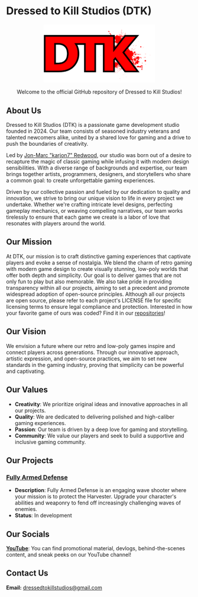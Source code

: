 # Dressed to Kill Studios (DTK)

<p align="center">
    <img src="profile/DTKLogoNoBG.svg" alt="DTK Logo" width="300">
</p>

<p align="center">
Welcome to the official GitHub repository of Dressed to Kill Studios!
</p>

## About Us

Dressed to Kill Studios (DTK) is a passionate game development studio founded in 2024. Our team consists of seasoned industry veterans and talented newcomers alike, united by a shared love for gaming and a drive to push the boundaries of creativity.

Led by [Jon-Marc "karjon7" Redwood](https://github.com/karjon7), our studio was born out of a desire to recapture the magic of classic gaming while infusing it with modern design sensibilities. With a diverse range of backgrounds and expertise, our team brings together artists, programmers, designers, and storytellers who share a common goal: to create unforgettable gaming experiences.

Driven by our collective passion and fueled by our dedication to quality and innovation, we strive to bring our unique vision to life in every project we undertake. Whether we're crafting intricate level designs, perfecting gameplay mechanics, or weaving compelling narratives, our team works tirelessly to ensure that each game we create is a labor of love that resonates with players around the world.

## Our Mission

At DTK, our mission is to craft distinctive gaming experiences that captivate players and evoke a sense of nostalgia. We blend the charm of retro gaming with modern game design to create visually stunning, low-poly worlds that offer both depth and simplicity. Our goal is to deliver games that are not only fun to play but also memorable. We also take pride in providing transparency within all our projects, aiming to set a precedent and promote widespread adoption of open-source principles. Although all our projects are open source, please refer to each project's LICENSE file for specific licensing terms to ensure legal compliance and protection. Interested in how your favorite game of ours was coded? Find it in our [repositories](https://github.com/orgs/Dressed-to-Kill-Studios/repositories)!

## Our Vision

We envision a future where our retro and low-poly games inspire and connect players across generations. Through our innovative approach, artistic expression, and open-source practices, we aim to set new standards in the gaming industry, proving that simplicity can be powerful and captivating.

## Our Values

- **Creativity**: We prioritize original ideas and innovative approaches in all our projects.
- **Quality**: We are dedicated to delivering polished and high-caliber gaming experiences.
- **Passion**: Our team is driven by a deep love for gaming and storytelling.
- **Community**: We value our players and seek to build a supportive and inclusive gaming community.

## Our Projects

### [Fully Armed Defense](https://github.com/Dressed-to-Kill-Studios/Fully-Armed-Defense)

- **Description**: Fully Armed Defense is an engaging wave shooter where your mission is to protect the Harvester. Upgrade your character's abilities and weaponry to fend off increasingly challenging waves of enemies.
- **Status**: In development

## Our Socials

**[YouTube](https://www.youtube.com/channel/UC0dTQ_XYS6mFoJm2CPp2tOw)**: You can find promotional material, devlogs, behind-the-scenes content, and sneak peeks on our YouTube channel!

## Contact Us

**Email:** <dressedtokillstudios@gmail.com>
